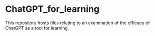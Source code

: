 # ChatGPT_for_learning
This repository hosts files relating to an examination of the efficacy of ChatGPT as a tool for learning.
